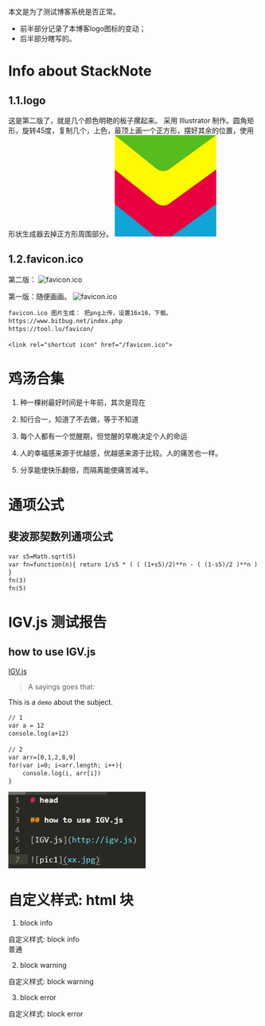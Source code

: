 本文是为了测试博客系统是否正常。
- 前半部分记录了本博客logo图标的变动；
- 后半部分瞎写的。


# Info about StackNote

## 1.1.logo 
这是第二版了，就是几个颜色明艳的板子摞起来。
采用 Illustrator 制作。圆角矩形，旋转45度，复制几个，上色，最顶上画一个正方形，摆好其余的位置，使用形状生成器去掉正方形周围部分。
![logo](/static/images/StackNote_logo.png)



## 1.2.favicon.ico
第二版：
![favicon.ico](/favicon.ico)



第一版：随便画画。
![favicon.ico](/static/images/favicon-1.ico)




```
favicon.ico 图片生成： 把png上传，设置16x16，下载。
https://www.bitbug.net/index.php
https://tool.lu/favicon/

<link rel="shortcut icon" href="/favicon.ico">
```





# 鸡汤合集

1. 种一棵树最好时间是十年前，其次是现在
2. 知行合一，知道了不去做，等于不知道
3. 每个人都有一个觉醒期，但觉醒的早晚决定个人的命运


4. 人的幸福感来源于优越感，优越感来源于比较。人的痛苦也一样。
5. 分享能使快乐翻倍，而隔离能使痛苦减半。









# 通项公式

## 斐波那契数列通项公式

```
var s5=Math.sqrt(5)
var fn=function(n){ return 1/s5 * ( ( (1+s5)/2)**n - ( (1-s5)/2 )**n ) }
fn(3)
fn(5)
```




# IGV.js 测试报告

## how to use IGV.js

[IGV.js](https://github.com/igvteam/igv.js)


> A sayings goes that: 




This is a `demo` about the subject.

```
// 1
var a = 12
console.log(a+12)

// 2
var arr=[0,1,2,8,9]
for(var i=0; i<arr.length; i++){
	console.log(i, arr[i])
}
```


![pic1](/data/2021/images/igv_code.png)









# 自定义样式: html 块

1. block info

<span class="block info">
自定义样式: block info<br>
普通
</span>


2. block warning

<span class="block warning">
自定义样式: block warning
</span>


3. block error

<span class="block error">
自定义样式: block error
</span>


